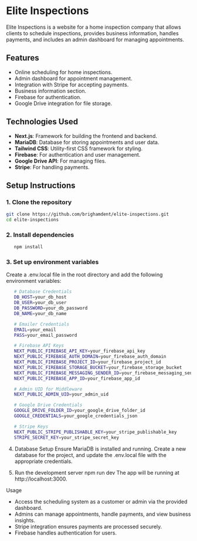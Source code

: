 # Elite Inspections

Elite Inspections is a website for a home inspection company that allows clients to schedule inspections, provides business information, handles payments, and includes an admin dashboard for managing appointments.

## Features
- Online scheduling for home inspections.
- Admin dashboard for appointment management.
- Integration with Stripe for accepting payments.
- Business information section.
- Firebase for authentication.
- Google Drive integration for file storage.

## Technologies Used
- **Next.js**: Framework for building the frontend and backend.
- **MariaDB**: Database for storing appointments and user data.
- **Tailwind CSS**: Utility-first CSS framework for styling.
- **Firebase**: For authentication and user management.
- **Google Drive API**: For managing files.
- **Stripe**: For handling payments.

## Setup Instructions

### 1. Clone the repository
```bash
git clone https://github.com/brighamdent/elite-inspections.git
cd elite-inspections
```

### 2. Install dependencies
```bash
   npm install
```
### 3. Set up environment variables
   Create a .env.local file in the root directory and add the following environment variables:

```bash
   # Database Credentials
   DB_HOST=your_db_host
   DB_USER=your_db_user
   DB_PASSWORD=your_db_password
   DB_NAME=your_db_name

   # Emailer Credentials
   EMAIL=your_email
   PASS=your_email_password

   # Firebase API Keys
   NEXT_PUBLIC_FIREBASE_API_KEY=your_firebase_api_key
   NEXT_PUBLIC_FIREBASE_AUTH_DOMAIN=your_firebase_auth_domain
   NEXT_PUBLIC_FIREBASE_PROJECT_ID=your_firebase_project_id
   NEXT_PUBLIC_FIREBASE_STORAGE_BUCKET=your_firebase_storage_bucket
   NEXT_PUBLIC_FIREBASE_MESSAGING_SENDER_ID=your_firebase_messaging_sender_id
   NEXT_PUBLIC_FIREBASE_APP_ID=your_firebase_app_id

   # Admin UID for Middleware
   NEXT_PUBLIC_ADMIN_UID=your_admin_uid

   # Google Drive Credentials
   GOOGLE_DRIVE_FOLDER_ID=your_google_drive_folder_id
   GOOGLE_CREDENTIALS=your_google_credentials_json

   # Stripe Keys
   NEXT_PUBLIC_STRIPE_PUBLISHABLE_KEY=your_stripe_publishable_key
   STRIPE_SECRET_KEY=your_stripe_secret_key
```
4. Database Setup
   Ensure MariaDB is installed and running. Create a new database for the project, and update the .env.local file with the appropriate credentials.

5. Run the development server
   npm run dev
   The app will be running at http://localhost:3000.

Usage
- Access the scheduling system as a customer or admin via the provided dashboard.
- Admins can manage appointments, handle payments, and view business insights.
- Stripe integration ensures payments are processed securely.
- Firebase handles authentication for users.
